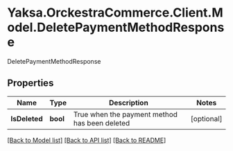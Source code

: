 # Yaksa.OrckestraCommerce.Client.Model.DeletePaymentMethodResponse
DeletePaymentMethodResponse

## Properties

Name | Type | Description | Notes
------------ | ------------- | ------------- | -------------
**IsDeleted** | **bool** | True when the payment method has been deleted | [optional] 

[[Back to Model list]](../README.md#documentation-for-models) [[Back to API list]](../README.md#documentation-for-api-endpoints) [[Back to README]](../README.md)

